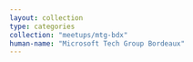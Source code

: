 ```yaml
---
layout: collection
type: categories
collection: "meetups/mtg-bdx"
human-name: "Microsoft Tech Group Bordeaux"
---
```

